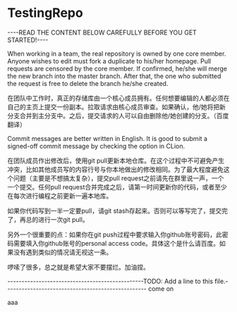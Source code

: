 # TestingRepo

----READ THE CONTENT BELOW CAREFULLY BEFORE YOU GET STARTED!----

When working in a team, the real repository is owned by one core member. Anyone wishes to edit must fork a duplicate to his/her homepage. Pull requests are censored by the core member. If confirmed, he/she will merge the new branch into the master branch. After that, the one who submitted the request is free to delete the branch he/she created.

在团队中工作时，真正的存储库由一个核心成员拥有。任何想要编辑的人都必须在自己的主页上提交一份副本。拉取请求由核心成员审查。如果确认，他/她将把新分支合并到主分支中。之后，提交请求的人可以自由删除他/她创建的分支。（百度翻译）

Commit messages are better written in English. It is good to submit a signed-off commit message by checking the option in CLion.

在团队成员作出修改后，使用git pull更新本地仓库。在这个过程中不可避免产生冲突，比如其他成员写的内容行号与你本地做出的修改相同。为了最大程度避免这个问题（主要是不想搞太复杂），提交pull request之前请先在群里说一声，一个一个提交。任何pull request合并完成之后，请第一时间更新你的代码，或者至少在每次进行编程之前更新一遍本地库。

如果你代码写到一半一定要pull，请git stash存起来。否则可以等写完了，提交完了，再总的进行一次git pull。

另外一个很重要的点：如果你在git push过程中要求输入你github账号密码，此密码需要填入你github账号的personal access code。具体这个是什么请百度。如果没有遇到类似的情况请无视这一条。

啰嗦了很多，总之就是希望大家不要摆烂。加油捏。

------------------------------------------------TODO: Add a line to this file.--------------------------------------------------
come on

aaa
